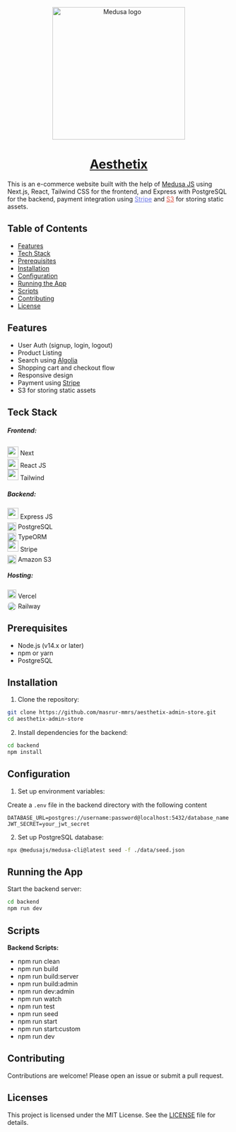 <p align="center">
    <img alt="Medusa logo" src="https://aesthetix.s3.us-east-2.amazonaws.com/Aesthetix.png" style="width: 300px">
</p>
<h1 align="center">
  <a href="https://www.aesthetixplus.org/us">Aesthetix</a>
</h1>

This is an e-commerce website built with the help of <a href="https://docs.medusajs.com/">Medusa JS</a> using Next.js, React, Tailwind CSS for the frontend, and Express with PostgreSQL for the backend, payment integration using <a href="https://stripe.com/" style="color:#6773e6">Stripe</a> and <a href="https://aws.amazon.com/pm/serv-s3/?gclid=Cj0KCQjwpNuyBhCuARIsANJqL9PLJJ7P3QqpONdXjtzJUCL-f9V672pVekCYJCZkdJVToqrD74MnaIoaAndoEALw_wcB&trk=b8b87cd7-09b8-4229-a529-91943319b8f5&sc_channel=ps&ef_id=Cj0KCQjwpNuyBhCuARIsANJqL9PLJJ7P3QqpONdXjtzJUCL-f9V672pVekCYJCZkdJVToqrD74MnaIoaAndoEALw_wcB:G:s&s_kwcid=AL!4422!3!536324516040!e!!g!!amazon%20s3!11539706604!115473954714" style="color:#e05141">S3</a> for storing static assets.  


## Table of Contents
<ul>
<li><a href="#features">Features</a></li>
<li><a href="#teck-stack">Tech Stack</a></li>
<li><a href="#prerequisites">Prerequisites</a></li>
<li><a href="#installation">Installation</a></li>
<li><a href="#configuration">Configuration</a></li>
<li><a href="#running-the-app">Running the App</a></li>
<li><a href="#scripts">Scripts</a></li>
<li><a href="#contributing">Contributing</a></li>
<li><a href="#licenses">License</a></li>
</ul>

## Features
<ul>
<li>User Auth (signup, login, logout)</li>
<li>Product Listing</li>
<li>Search using <a href="https://www.algolia.com/">Algolia</a></li>
<li>Shopping cart and checkout flow</li>
<li>Responsive design</li>
<li>Payment using <a href="https://stripe.com/">Stripe</a></li>
<li>S3 for storing static assets</li>
</ul>

## Teck Stack

<h5>Frontend:</h5>
  <img src="https://seeklogo.com/images/N/next-js-logo-8FCFF51DD2-seeklogo.com.png" style="width:25px; transform: translateY(5px);"> Next
  <br>
  <img src="https://seeklogo.com/images/R/react-logo-7B3CE81517-seeklogo.com.png" style="width:25px; transform: translateY(5px);"> React JS
  <br>
  <img src="https://seeklogo.com/images/T/tailwind-css-logo-5AD4175897-seeklogo.com.png" style="width:25px"> Tailwind
<h5>Backend:</h5>
  <img src="https://seeklogo.com/images/E/express-js-logo-FA36FF1D3F-seeklogo.com.png" style="width:25px;"> Express JS
  <br>
  <img src="https://seeklogo.com/images/P/postgresql-logo-5309879B58-seeklogo.com.png" style="width:20px; transform: translateY(5px);"> PostgreSQL
  <br>
  <img src="https://seeklogo.com/images/T/typeorm-logo-F243B34DEE-seeklogo.com.png" style="width:20px; transform: translateY(5px)"> TypeORM
  <br>
  <img src="https://seeklogo.com/images/S/stripe-logo-C409DC9652-seeklogo.com.png" style="width:25px;"> Stripe
  <br>
  <img src="https://seeklogo.com/images/A/aws-s3-simple-storage-service-logo-B280D33C1B-seeklogo.com.png" style="width:20px; transform: translateY(5px)"> Amazon S3
<h5>Hosting:</h5>
<img src="https://seeklogo.com/images/V/vercel-logo-F748E39008-seeklogo.com.png" style="width:20px"> Vercel
<br>
<img src="https://railway.app/brand/logo-light.png" style="width:20px; border-radius:25px;transform: translateY(5px)"> Railway

## Prerequisites
<ul>
<li>Node.js (v14.x or later)</li>
<li>npm or yarn</li>
<li>PostgreSQL</li>
</ul>

## Installation
1. Clone the repository:
```bash
git clone https://github.com/masrur-mmrs/aesthetix-admin-store.git
cd aesthetix-admin-store
```
2. Install dependencies for the backend:
```bash
cd backend
npm install
```
## Configuration
1. Set up environment variables:

Create a `.env` file in the backend directory with the following content
```env
DATABASE_URL=postgres://username:password@localhost:5432/database_name
JWT_SECRET=your_jwt_secret
```
2. Set up PostgreSQL database:

```bash
npx @medusajs/medusa-cli@latest seed -f ./data/seed.json
```

## Running the App
Start the backend server:
```bash
cd backend
npm run dev
```

## Scripts

**Backend Scripts:**
<ul>
<li>npm run clean</li>
<li>npm run build</li>
<li>npm run build:server</li>
<li>npm run build:admin</li>
<li>npm run dev:admin</li>
<li>npm run watch</li>
<li>npm run test</li>
<li>npm run seed</li>
<li>npm run start</li>
<li>npm run start:custom</li>
<li>npm run dev</li>
</ul>

## Contributing
Contributions are welcome! Please open an issue or submit a pull request.

## Licenses
This project is licensed under the MIT License. See the <a href="https://github.com/masrur-mmrs/aesthetix-admin-store/blob/master/LICENSE">LICENSE</a> file for details.
